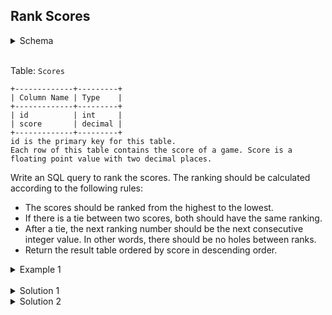 ## Rank Scores

<details>
<summary>Schema</summary>

```sql
Create table If Not Exists Scores (id int, score DECIMAL(3,2));

Truncate table Scores;

insert into Scores (id, score) values ('1', '3.5');
insert into Scores (id, score) values ('2', '3.65');
insert into Scores (id, score) values ('3', '4.0');
insert into Scores (id, score) values ('4', '3.85');
insert into Scores (id, score) values ('5', '4.0');
insert into Scores (id, score) values ('6', '3.65');
```
</details>
<br />

Table: `Scores`
```
+-------------+---------+
| Column Name | Type    |
+-------------+---------+
| id          | int     |
| score       | decimal |
+-------------+---------+
id is the primary key for this table.
Each row of this table contains the score of a game. Score is a floating point value with two decimal places.
```

Write an SQL query to rank the scores. The ranking should be calculated according to the following rules:

- The scores should be ranked from the highest to the lowest.
- If there is a tie between two scores, both should have the same ranking.
- After a tie, the next ranking number should be the next consecutive integer value. In other words, there should be no holes between ranks.
- Return the result table ordered by score in descending order.

 
<details>
<summary>Example 1</summary>

```
Input: 

Scores table:
+----+-------+
| id | score |
+----+-------+
| 1  | 3.50  |
| 2  | 3.65  |
| 3  | 4.00  |
| 4  | 3.85  |
| 5  | 4.00  |
| 6  | 3.65  |
+----+-------+

Output: 
+-------+------+
| score | rank |
+-------+------+
| 4.00  | 1    |
| 4.00  | 1    |
| 3.85  | 2    |
| 3.65  | 3    |
| 3.65  | 3    |
| 3.50  | 4    |
+-------+------+
```
</details>
<br />

<details>
<summary>Solution 1</summary>

```sql
SELECT s1.score, (SELECT COUNT(DISTINCT score) from Scores s2 WHERE s2.score >= s1.score) as "rank" from Scores s1 ORDER BY s1.score DESC;
```
</details>


<details>
<summary>Solution 2</summary>

```sql
SELECT score, dense_rank() OVER (ORDER BY score DESC) AS 'rank' FROM Scores
```
</details>